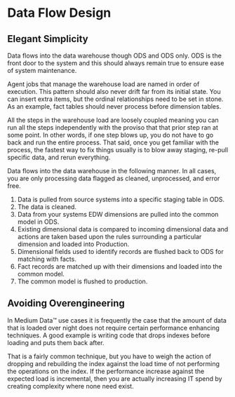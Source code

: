 # Data Flow Design

## Elegant Simplicity

Data flows into the data warehouse though ODS and ODS only. ODS is the front door to the system and this should always remain true to ensure ease of system maintenance.

Agent jobs that manage the warehouse load are named in order of execution. This pattern should also never drift far from its initial state. You can insert extra items, but the ordinal relationships need to be set in stone. As an example, fact tables should never process before dimension tables.

All the steps in the warehouse load are loosely coupled meaning you can run all the steps independently with the proviso that that prior step ran at some point. In other words, if one step blows up, you do not have to go back and run the entire process. That said, once you get familiar with the process, the fastest way to fix things usually is to blow away staging, re-pull specific data, and rerun everything.

Data flows into the data warehouse in the following manner. In all cases, you are only processing data flagged as cleaned, unprocessed, and error free.

1. Data is pulled from source systems into a specific staging table in ODS.
2. The data is cleaned.
3. Data from your systems EDW dimensions are pulled into the common model in ODS.
4. Existing dimensional data is compared to incoming dimensional data and actions are taken based upon the rules surrounding a particular dimension and loaded into Production.
5. Dimensional fields used to identify records are flushed back to ODS for matching with facts.
6. Fact records are matched up with their dimensions and loaded into the common model.
7. The common model is flushed to production.

## **Avoiding Overengineering**

In Medium Data™ use cases it is frequently the case that the amount of data that is loaded over night does not require certain performance enhancing techniques. A good example is writing code that drops indexes before loading and puts them back after. 

That is a fairly common technique, but you have to weigh the action of dropping and rebuilding the index against the load time of not performing the operations on the index. If the performance increase against the expected load is incremental, then you are actually increasing IT spend by creating complexity where none need exist. 

